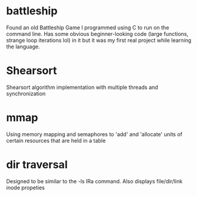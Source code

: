 # battleship
Found an old Battleship Game I programmed using C to run on the command line. 
Has some obvious beginner-looking code (large functions, strange loop iterations lol) in it but it was my first real project while learning the language.

# Shearsort
Shearsort algorithm implementation with multiple threads and synchronization

# mmap
Using memory mapping and semaphores to 'add' and 'allocate' units of certain resources that are held in a table

# dir traversal
Designed to be similar to the -ls lRa command. Also displays file/dir/link inode propeties
